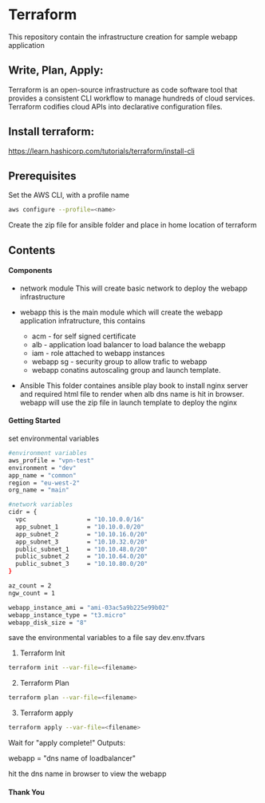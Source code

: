 # Terraform
This repository contain the infrastructure creation for sample webapp application

## Write, Plan, Apply:
Terraform is an open-source infrastructure as code software tool that provides a consistent CLI workflow to manage hundreds of cloud services. Terraform codifies cloud APIs into declarative configuration files.

## Install terraform:
https://learn.hashicorp.com/tutorials/terraform/install-cli

## Prerequisites
Set the AWS CLI, with a profile name
```sh
aws configure --profile=<name>
```
Create the zip file for ansible folder and place in home location of terraform

## Contents

#### Components
* network module
    This will create basic network to deploy the webapp infrastructure

* webapp
    this is the main module which will create the webapp application infratructure, this contains
    * acm - for self signed certificate
    * alb - application load balancer to load balance the webapp
    * iam - role attached to webapp instances
    * webapp sg - security group to allow trafic to webapp
    * webapp conatins autoscaling group and launch template.
* Ansible
    This folder containes ansible play book to install nginx server and required html file to render when alb dns name is hit in browser.
    webapp will use the zip file in launch template to deploy the nginx

#### Getting Started

set environmental variables
```sh
#environment variables
aws_profile = "vpn-test"
environment = "dev"
app_name = "common"
region = "eu-west-2"
org_name = "main"

#network variables
cidr = {
  vpc                 = "10.10.0.0/16"
  app_subnet_1        = "10.10.0.0/20"
  app_subnet_2        = "10.10.16.0/20"
  app_subnet_3        = "10.10.32.0/20"
  public_subnet_1     = "10.10.48.0/20"
  public_subnet_2     = "10.10.64.0/20"
  public_subnet_3     = "10.10.80.0/20"
}

az_count = 2
ngw_count = 1

webapp_instance_ami = "ami-03ac5a9b225e99b02"
webapp_instance_type = "t3.micro"
webapp_disk_size = "8"

```
save the environmental variables to a file say dev.env.tfvars

1. Terraform Init
```sh
terraform init --var-file=<filename>
```
2. Terraform Plan
```sh
terraform plan --var-file=<filename>
```
3. Terraform apply
```sh
terraform apply --var-file=<filename>
```

Wait for "apply complete!"
Outputs:

webapp = "dns name of loadbalancer"

hit the dns name in browser to view the webapp 

#### Thank You